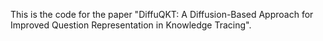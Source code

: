 This is the code for the paper "DiffuQKT: A Diffusion-Based Approach for Improved Question Representation in Knowledge Tracing".
